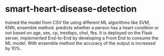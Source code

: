 # smart-heart-disease-detection
trained the model from CSV file using different ML algorithms like SVM, KNN, ensemble method. predicts whether a person has a heart condition or not based on age, sex, cp, trestbps, chol, fbs. It is deployed on the Flask server, implemented End-to-End by developing a Front End to consume the ML model.  With ensemble method the accuracy of the output is increased by 10%.
